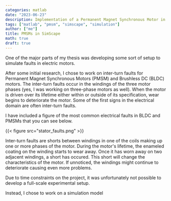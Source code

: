 ```yaml
---
categories: matlab
date: "2023-06-23"
description: Implementation of a Permanent Magnet Synchronous Motor in MATLAB SimSpace
tags: ["matlab", "pmsm", "simscape", "simulation"]
author: ["me"]
title: PMSMs in SimScape
math: true
draft: true
---
```


One of the major parts of my thesis was developing some sort of setup to simulate faults in electric motors.

After some initial research, I chose to work on inter-turn faults for Permanent Magnet Synchronous Motors (PMSM) and Brushless DC (BLDC) motors. The inter-turn faults occur in the windings of the three motor phases (yes, I was working on three-phase motors as well). When the motor is driven over its lifetime either within or outside of its specification, wear begins to deteriorate the motor. Some of the first signs in the electrical domain are often inter-turn faults.

I have included a figure of the most common electrical faults in BLDC and PMSMs that you can see below.

{{< figure src="stator_faults.png" >}}

Inter-turn faults are shorts between windings in one of the coils making up one or more phases of the motor. During the motor's lifetime, the enameled coating on the winding starts to wear away. Once it has worn away on two adjacent windings, a short has occured. This short will change the characteristics of the motor. If unnoticed, the windings might continue to deteriorate causing even more problems. 

Due to time constraints on the project, it was unfortunately not possible to develop a full-scale experimental setup.

Instead, I chose to work on a simulation model